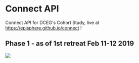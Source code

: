 # Connect API
Connect API for DCEG's Cohort Study, live at https://episphere.github.io/connect !

## Phase 1 - as of 1st retreat Feb 11-12 2019

![](https://episphere.github.io/connect/Connect%20IT%20dev%20Timeline.png)
